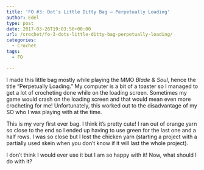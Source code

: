 ```yaml
---
title: 'FO #3: Dot’s Little Ditty Bag – Perpetually Loading'
author: Edel
type: post
date: 2017-03-26T19:03:56+00:00
url: /crochet/fo-3-dots-little-ditty-bag-perpetually-loading/
categories:
  - Crochet
tags:
  - FO

---
```

I made this little bag mostly while playing the MMO _Blade & Soul_, hence the title &#8220;Perpetually Loading.&#8221; My computer is a bit of a toaster so I managed to get a lot of crocheting done while on the loading screen. Sometimes my game would crash on the loading screen and that would mean even more crocheting for me! Unfortunately, this worked out to the disadvantage of my SO who I was playing with at the time.

This is my very first ever bag. I think it&#8217;s pretty cute! I ran out of orange yarn so close to the end so I ended up having to use green for the last one and a half rows. I was so close but I lost the chicken yarn (starting a project with a partially used skein when you don&#8217;t know if it will last the whole project).

I don&#8217;t think I would ever use it but I am so happy with it! Now, what should I do with it?

<img data-attachment-id="342" data-permalink="http://edelgrace.me/blog/crochet/fo-3-dots-little-ditty-bag-perpetually-loading/attachment/20170305_153940/" data-orig-file="https://i2.wp.com/edelgrace.me/blog/wp-content/uploads/2017/03/20170305_153940.jpg?fit=3264%2C1836" data-orig-size="3264,1836" data-comments-opened="1" data-image-meta="{&quot;aperture&quot;:&quot;2.4&quot;,&quot;credit&quot;:&quot;&quot;,&quot;camera&quot;:&quot;LG-K210&quot;,&quot;caption&quot;:&quot;&quot;,&quot;created_timestamp&quot;:&quot;1488728380&quot;,&quot;copyright&quot;:&quot;&quot;,&quot;focal_length&quot;:&quot;3.18&quot;,&quot;iso&quot;:&quot;500&quot;,&quot;shutter_speed&quot;:&quot;0&quot;,&quot;title&quot;:&quot;&quot;,&quot;orientation&quot;:&quot;1&quot;}" data-image-title="20170305_153940" data-image-description="" data-medium-file="https://i2.wp.com/edelgrace.me/blog/wp-content/uploads/2017/03/20170305_153940.jpg?fit=300%2C169" data-large-file="https://i2.wp.com/edelgrace.me/blog/wp-content/uploads/2017/03/20170305_153940.jpg?fit=663%2C373" src="https://i2.wp.com/edelgrace.me/blog/wp-content/uploads/2017/03/20170305_153940.jpg?resize=663%2C373" alt="" class="aligncenter size-full wp-image-342" srcset="https://i2.wp.com/edelgrace.me/blog/wp-content/uploads/2017/03/20170305_153940.jpg?w=3264 3264w, https://i2.wp.com/edelgrace.me/blog/wp-content/uploads/2017/03/20170305_153940.jpg?resize=300%2C169 300w, https://i2.wp.com/edelgrace.me/blog/wp-content/uploads/2017/03/20170305_153940.jpg?resize=768%2C432 768w, https://i2.wp.com/edelgrace.me/blog/wp-content/uploads/2017/03/20170305_153940.jpg?resize=1024%2C576 1024w, https://i2.wp.com/edelgrace.me/blog/wp-content/uploads/2017/03/20170305_153940.jpg?resize=982%2C552 982w, https://i2.wp.com/edelgrace.me/blog/wp-content/uploads/2017/03/20170305_153940.jpg?resize=400%2C225 400w, https://i2.wp.com/edelgrace.me/blog/wp-content/uploads/2017/03/20170305_153940.jpg?w=1326 1326w, https://i2.wp.com/edelgrace.me/blog/wp-content/uploads/2017/03/20170305_153940.jpg?w=1989 1989w" sizes="(max-width: 663px) 100vw, 663px" data-recalc-dims="1" />